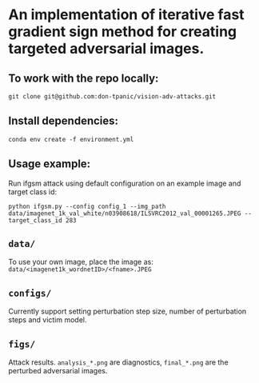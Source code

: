 # An implementation of iterative fast gradient sign method for creating targeted adversarial images.

## To work with the repo locally:
```
git clone git@github.com:don-tpanic/vision-adv-attacks.git
```

## Install dependencies:
```
conda env create -f environment.yml
```

## Usage example:
Run ifgsm attack using default configuration on an example image and target class id:
```
python ifgsm.py --config config_1 --img_path data/imagenet_1k_val_white/n03908618/ILSVRC2012_val_00001265.JPEG --target_class_id 283
```

## `data/`
To use your own image, place the image as: `data/<imagenet1k_wordnetID>/<fname>.JPEG`

## `configs/`
Currently support setting perturbation step size, number of perturbation steps and victim model.

## `figs/`
Attack results. `analysis_*.png` are diagnostics, `final_*.png` are the perturbed adversarial images.

